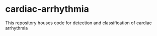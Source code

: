 # cardiac-arrhythmia
This repository houses code for detection and classification of cardiac arrhythmia
